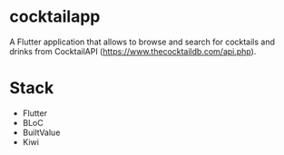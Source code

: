 # cocktailapp

A Flutter application that allows to browse and search for cocktails and drinks from CocktailAPI (https://www.thecocktaildb.com/api.php).

# Stack
- Flutter
- BLoC
- BuiltValue
- Kiwi
